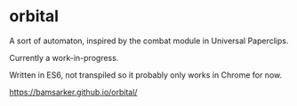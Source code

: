 # orbital
A sort of automaton, inspired by the combat module in Universal Paperclips.

Currently a work-in-progress.

Written in ES6, not transpiled so it probably only works in Chrome for now.

https://bamsarker.github.io/orbital/
